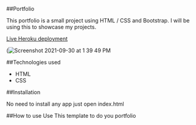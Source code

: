 ##Portfolio

This portfolio is a small project using HTML / CSS and Bootstrap. I will be using this to showcase my projects.

[Live Heroku deployment](https://portfolio-adarshs.herokuapp.com/)

(![Screenshot 2021-09-30 at 1 39 49 PM](https://user-images.githubusercontent.com/91319621/135413549-842264fa-b6df-451c-9056-2cf07daa592e.png)

##Technologies used

* HTML
* CSS

##Installation

No need to install any app just open index.html

##How to use
Use This template to do you portfolio


